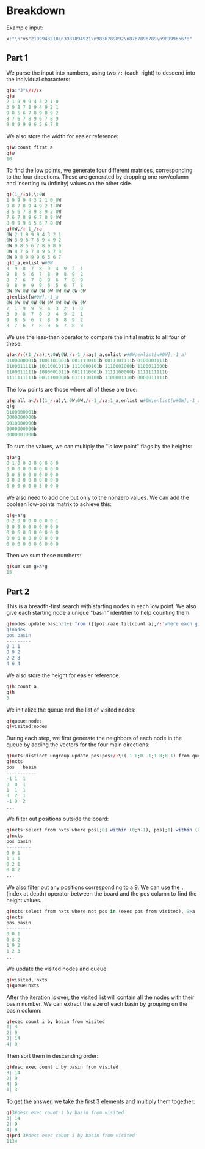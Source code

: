 # Breakdown
Example input:
```q
x:"\n"vs"2199943210\n3987894921\n9856789892\n8767896789\n9899965678"
```

## Part 1
We parse the input into numbers, using two `/:` (each-right) to descend into the individual
characters:
```q
q)a:"J"$/:/:x
q)a
2 1 9 9 9 4 3 2 1 0
3 9 8 7 8 9 4 9 2 1
9 8 5 6 7 8 9 8 9 2
8 7 6 7 8 9 6 7 8 9
9 8 9 9 9 6 5 6 7 8
```

We also store the width for easier reference:
```q
q)w:count first a
q)w
10
```
To find the low points, we generate four different matrices, corresponding to the four directions.
These are generated by dropping one row/column and inserting `0W` (infinity) values on the other
side.
```q
q)(1_/:a),\:0W
1 9 9 9 4 3 2 1 0 0W
9 8 7 8 9 4 9 2 1 0W
8 5 6 7 8 9 8 9 2 0W
7 6 7 8 9 6 7 8 9 0W
8 9 9 9 6 5 6 7 8 0W
q)0W,/:-1_/:a
0W 2 1 9 9 9 4 3 2 1
0W 3 9 8 7 8 9 4 9 2
0W 9 8 5 6 7 8 9 8 9
0W 8 7 6 7 8 9 6 7 8
0W 9 8 9 9 9 6 5 6 7
q)1_a,enlist w#0W
3  9  8  7  8  9  4  9  2  1
9  8  5  6  7  8  9  8  9  2
8  7  6  7  8  9  6  7  8  9
9  8  9  9  9  6  5  6  7  8
0W 0W 0W 0W 0W 0W 0W 0W 0W 0W
q)enlist[w#0W],-1_a
0W 0W 0W 0W 0W 0W 0W 0W 0W 0W
2  1  9  9  9  4  3  2  1  0
3  9  8  7  8  9  4  9  2  1
9  8  5  6  7  8  9  8  9  2
8  7  6  7  8  9  6  7  8  9
```

We use the less-than operator to compare the initial matrix to all four of these:
```q
q)a</:((1_/:a),\:0W;0W,/:-1_/:a;1_a,enlist w#0W;enlist[w#0W],-1_a)
0100000001b 1001101001b 0011110101b 0011101111b 0100001111b
1100011111b 1011001011b 1110000101b 1110001000b 1100011000b
1100011111b 1000001011b 0011110001b 1111100000b 1111111111b
1111111111b 0011100000b 0111110100b 1100001110b 0000011111b
```
The low points are those where all of these are true:
```q
q)g:all a</:((1_/:a),\:0W;0W,/:-1_/:a;1_a,enlist w#0W;enlist[w#0W],-1_a)
q)g
0100000001b
0000000000b
0010000000b
0000000000b
0000001000b
```
To sum the values, we can multiply the "is low point" flags by the heights:
```q
q)a*g
0 1 0 0 0 0 0 0 0 0
0 0 0 0 0 0 0 0 0 0
0 0 5 0 0 0 0 0 0 0
0 0 0 0 0 0 0 0 0 0
0 0 0 0 0 0 5 0 0 0
```
We also need to add one but only to the nonzero values. We can add the boolean low-points matrix to
achieve this:
```q
q)g+a*g
0 2 0 0 0 0 0 0 0 1
0 0 0 0 0 0 0 0 0 0
0 0 6 0 0 0 0 0 0 0
0 0 0 0 0 0 0 0 0 0
0 0 0 0 0 0 6 0 0 0
```
Then we sum these numbers:
```q
q)sum sum g+a*g
15
```

## Part 2
This is a breadth-first search with starting nodes in each low point. We also give each starting
node a unique "basin" identifier to help counting them.
```q
q)nodes:update basin:1+i from ([]pos:raze til[count a],/:'where each g)
q)nodes
pos basin
---------
0 1 1
0 9 2
2 2 3
4 6 4
```
We also store the height for easier reference.
```q
q)h:count a
q)h
5
```
We initialize the queue and the list of visited nodes:
```q
q)queue:nodes
q)visited:nodes
```
During each step, we first generate the neighbors of each node in the queue by adding the vectors
for the four main directions:
```q
q)nxts:distinct ungroup update pos:pos+/:\:(-1 0;0 -1;1 0;0 1) from queue
q)nxts
pos   basin
-----------
-1 1  1
0  0  1
1  1  1
0  2  1
-1 9  2
...
```
We filter out positions outside the board:
```q
q)nxts:select from nxts where pos[;0] within (0;h-1), pos[;1] within (0;w-1)
q)nxts
pos basin
---------
0 0 1
1 1 1
0 2 1
0 8 2
...
```
We also filter out any positions corresponding to a 9. We can use the `.` (index at depth) operator
between the board and the pos column to find the height values.
```q
q)nxts:select from nxts where not pos in (exec pos from visited), 9>a ./:pos
q)nxts
pos basin
---------
0 0 1
0 8 2
1 9 2
1 2 3
...
```
We update the visited nodes and queue:
```q
q)visited,:nxts
q)queue:nxts
```
After the iteration is over, the visited list will contain all the nodes with their basin number.
We can extract the size of each basin by grouping on the basin column:
```q
q)exec count i by basin from visited
1| 3
2| 9
3| 14
4| 9
```
Then sort them in descending order:
```q
q)desc exec count i by basin from visited
3| 14
2| 9
4| 9
1| 3
```
To get the answer, we take the first 3 elements and multiply them together:
```q
q)3#desc exec count i by basin from visited
3| 14
2| 9
4| 9
q)prd 3#desc exec count i by basin from visited
1134
```
